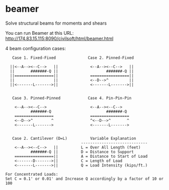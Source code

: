 # beamer
Solve structural beams for moments and shears

You can run Beamer at this URL:
   http://174.83.15.115:8090/civilsoft/html/beamer.html

4 beam configuration cases:

       Case 1. Fixed-Fixed              Case 2. Pinned-Fixed

      ||<--A--><--C-->   ||              <--A--><--C-->   ||
      ||       #######-Q ||                     #######-Q ||
      ||=================||              =================||
      ||                 ||              <--D-->^         ||
      ||<-------L------->||              <-------L------->||


       Case 3. Pinned-Pinned            Case 4. Pin-Pin-Pin

        <--A--><--C-->                   <--A--><--C-->
               #######-Q                        #######-Q
        =================                =================
        <--D-->^        ^                ^<--D-->^       ^
        <-------L------->                <-------L------->


       Case 2. Cantilever (D=L)          Variable Explanation
                                     -----------------------------
        <--A--><--C-->   ||          L = Over All Length (feet)
               #######-Q ||          D = Distance to Support
        =================||          A = Distance to Start of Load
        <-------D------->||          C = Length of Load
        <-------L------->||          Q = Load Intensity (kips/ft.)

    For Concentrated Loads:
    Set C = 0.1' or 0.01' and Increase Q accordingly by a factor of 10 or 100

